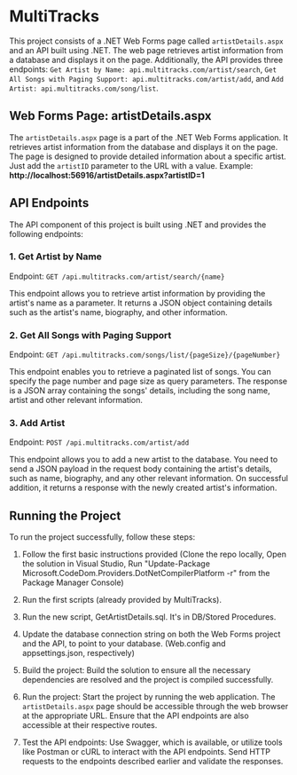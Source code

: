 # MultiTracks

This project consists of a .NET Web Forms page called `artistDetails.aspx` and an API built using .NET. The web page retrieves artist information from a database and displays it on the page. Additionally, the API provides three endpoints: `Get Artist by Name: api.multitracks.com/artist/search`, `Get All Songs with Paging Support: api.multitracks.com/artist/add`, and `Add Artist: api.multitracks.com/song/list`. 

## Web Forms Page: artistDetails.aspx

The `artistDetails.aspx` page is a part of the .NET Web Forms application. It retrieves artist information from the database and displays it on the page. The page is designed to provide detailed information about a specific artist. Just add the `artistID` parameter to the URL with a value. Example: **http://localhost:56916/artistDetails.aspx?artistID=1**

## API Endpoints

The API component of this project is built using .NET and provides the following endpoints:

### 1. Get Artist by Name

Endpoint: `GET /api.multitracks.com/artist/search/{name}`

This endpoint allows you to retrieve artist information by providing the artist's name as a parameter. It returns a JSON object containing details such as the artist's name, biography, and other information.

### 2. Get All Songs with Paging Support

Endpoint: `GET /api.multitracks.com/songs/list/{pageSize}/{pageNumber}`

This endpoint enables you to retrieve a paginated list of songs. You can specify the page number and page size as query parameters. The response is a JSON array containing the songs' details, including the song name, artist and other relevant information.

### 3. Add Artist

Endpoint: `POST /api.multitracks.com/artist/add`

This endpoint allows you to add a new artist to the database. You need to send a JSON payload in the request body containing the artist's details, such as name, biography, and any other relevant information. On successful addition, it returns a response with the newly created artist's information.

## Running the Project

To run the project successfully, follow these steps:

1. Follow the first basic instructions provided (Clone the repo locally, Open the solution in Visual Studio, Run "Update-Package Microsoft.CodeDom.Providers.DotNetCompilerPlatform -r" from the Package Manager Console)

2. Run the first scripts (already provided by MultiTracks).

3. Run the new script, GetArtistDetails.sql. It's in DB/Stored Procedures.

4. Update the database connection string on both the Web Forms project and the API, to point to your database. (Web.config and appsettings.json, respectively)

5. Build the project: Build the solution to ensure all the necessary dependencies are resolved and the project is compiled successfully.

6. Run the project: Start the project by running the web application. The `artistDetails.aspx` page should be accessible through the web browser at the appropriate URL. Ensure that the API endpoints are also accessible at their respective routes.

7. Test the API endpoints: Use Swagger, which is available, or utilize tools like Postman or cURL to interact with the API endpoints. Send HTTP requests to the endpoints described earlier and validate the responses.
